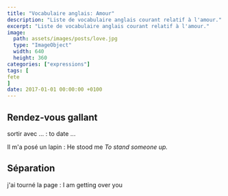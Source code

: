 ```yaml
---
title: "Vocabulaire anglais: Amour"
description: "Liste de vocabulaire anglais courant relatif à l'amour."
excerpt: "Liste de vocabulaire anglais courant relatif à l'amour."
image:
  path: assets/images/posts/love.jpg
  type: "ImageObject"
  width: 640
  height: 360
categories: ["expressions"]
tags: [
fete
]
date: 2017-01-01 00:00:00 +0100
---
```


## Rendez-vous gallant

sortir avec ...
: to date ...

Il m'a posé un lapin
: He stood me
*To stand someone up.*


## Séparation

j'ai tourné la page
: I am getting over you
